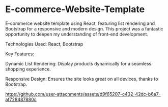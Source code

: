 # E-commerce-Website-Template

E-commerce website template using React, featuring list rendering and Bootstrap for a responsive and modern design. This project was a fantastic opportunity to deepen my understanding of front-end development.

Technologies Used: React, Bootstrap

Key Features:

Dynamic List Rendering: Display products dynamically for a seamless shopping experience.

Responsive Design: Ensures the site looks great on all devices, thanks to Bootstrap.



https://github.com/user-attachments/assets/d9f65207-c432-42dc-b6a7-af728487880c

